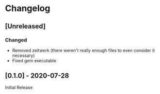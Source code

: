 # Changelog

## [Unreleased]

### Changed

* Removed zeitwerk (there weren't really enough files to even consider it necessary)
* Fixed gem executable

## [0.1.0] - 2020-07-28

Initial Release
